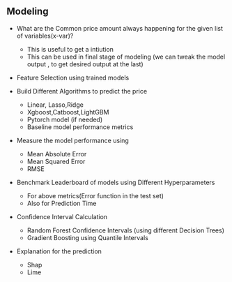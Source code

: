 ## Modeling 
- What are the Common price amount always happening for the given list of variables(x-var)? 
    - This is useful to get a intiution 
    - This can be used in final stage of modeling (we can tweak the model output , to get desired output at the last)
- Feature Selection using trained models
- Build Different Algorithms to predict the price
    - Linear, Lasso,Ridge
    - Xgboost,Catboost,LightGBM
    - Pytorch model (if needed)
	- Baseline model performance metrics
- Measure the model performance using 
    - Mean Absolute Error
    - Mean Squared Error
    - RMSE
- Benchmark Leaderboard of models using Different Hyperparameters
    - For above metrics(Error function in the test set)
    - Also for Prediction Time
	
- Confidence Interval Calculation 
    - Random Forest Confidence Intervals (using different Decision Trees)
    - Gradient Boosting using Quantile Intervals
- Explanation for the prediction
    - Shap
    - Lime
